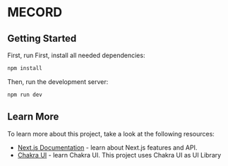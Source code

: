 # MECORD

## Getting Started

First, run First, install all needed dependencies:

```bash
npm install
```

Then, run the development server:

```bash
npm run dev
```

## Learn More

To learn more about this project, take a look at the following resources:

- [Next.js Documentation](https://nextjs.org/docs) - learn about Next.js features and API.
- [Chakra UI](https://chakra-ui.com/) - learn Chakra UI. This project uses Chakra UI as UI Library

